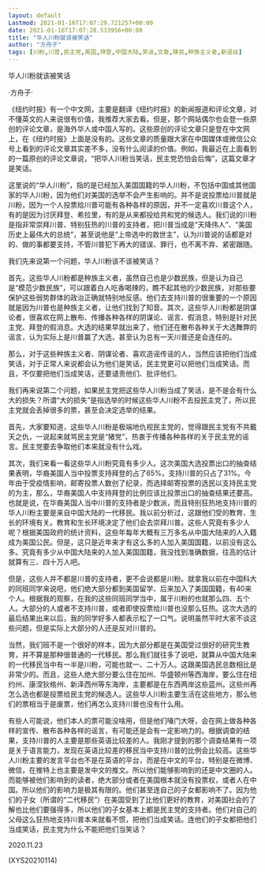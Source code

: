 ```yaml
---
layout: default
Lastmod: 2021-01-16T17:07:29.721257+00:00
date: 2021-01-16T17:07:28.533956+00:00
title: "华人川粉就该被笑话"
author: "方舟子"
tags: [川粉,川普,民主党,美国,拜登,中国大陆,笑话,文章,移民,种族主义者,新语丝]
---
```


华人川粉就该被笑话

·方舟子·

《纽约时报》有一个中文网，主要是翻译《纽约时报》的新闻报道和评论文章，对不懂英文的人来说很有价值，我推荐大家去看。但是，那个网站偶尔也会登一些原创的评论文章，是海外华人或中国人写的。这些原创的评论文章只是登在中文网上，在《纽约时报》上面是没有的。这些文章的质量跟大家在中国媒体或微信公众号上看到的评论文章其实差不多，没有什么阅读的价值。例如，我最近在上面看到的一篇原创的评论文章说，“把华人川粉当笑话，民主党恐怕会后悔”，这篇文章才是笑话。

这里说的“华人川粉”，指的是已经加入美国国籍的华人川粉，不包括中国或其他国家的华人川粉，因为他们对美国的选举不会产生影响的。并不是说投票给川普就是川粉，因为一个人投票给川普可能有各种各样的原因，并不一定喜欢川普这个人，有的是因为讨厌拜登、希拉里，有的是从来都投给共和党的候选人。我们说的川粉是指非常崇拜川普、特别狂热的川普的支持者，把川普当成是“天降伟人”、“美国历史上最伟大的总统”，甚至说他是“上帝选中的救世主”，认为川普说的话都是对的、做的事都要支持，不管川普犯下再大的错误、罪行，也不离不弃、紧密跟随。

我们先来说第一个问题，华人川粉该不该被笑话？

首先，这些华人川粉都是种族主义者，虽然自己也是少数民族，但是认为自己是“模范少数民族”，可以跟着白人吃香喝辣的，瞧不起其他的少数民族，对那些要保护这些弱势群体的政治正确就特别地反感。他们去支持川普的很重要的一个原因就是因为川普也是种族主义者，让他们找到了知音。其次，这些华人川粉都是阴谋论者，很喜欢在网上散布、传播各种各样的阴谋论、谣言、假消息，特别是针对民主党、拜登的假消息。大选的结果早就出来了，他们还在散布各种关于大选舞弊的谣言，认为实际上是川普赢了大选，甚至认为总有一天川普还是会连任的。

那么，对于这些种族主义者、阴谋论者、喜欢造谣传谣的人，当然应该把他们当成笑话，对于正常人来说都会认为他们是笑话，民主党更可以把他们当成笑话。而且，不仅要把他们当成笑话，还要谴责他们、批评他们。

我们再来说第二个问题，如果民主党把这些华人川粉当成了笑话，是不是会有什么大的损失？所谓“大的损失”是指选举的时候这些华人川粉不去投民主党了，所以民主党就会丢掉很多的票，甚至会决定选举的结果。

首先，大家要知道，这些华人川粉是极端地仇视民主党的，觉得跟民主党有不共戴天之仇，一说起来就骂民主党是“猪党”，热衷于传播各种各样的关于民主党的谣言。民主党要去争取他们本来就没有什么戏。

其次，我们来看一看这些华人川粉究竟有多少人。这次美国大选投票出口的抽查结果表明，华裔美国人当中投票支持拜登的占了65%，支持川普的只占了31%。今年由于受疫情影响，邮寄投票人数创了纪录，而选择邮寄投票的选民以支持民主党的为主，那么，华裔美国人中支持拜登的比例应该比投票出口的抽查结果还要高。也就是说，在华裔美国人当中川普的支持者是少数派，而且特别狂热地支持川普的华人川粉主要是来自中国大陆的一代移民。我以前分析过，这跟他们受的教育、生长的环境有关。教育和生长环境决定了他们会去崇拜川普。这些人究竟有多少人呢？根据美国政府的统计资料，这些年每年大概有三万多名从中国大陆来的人入籍成为美国公民。但是，这只是近年来才有这么多的人加入美国国籍，以前没有这么多。究竟有多少从中国大陆来的人加入美国国籍，我没找到准确数据，往高的估计就算有三、四十万人吧。

但是，这些人并不都是川普的支持者，更不会说都是川粉。就拿我以前在中国科大的同班同学来说吧，他们绝大部分都到美国留学、后来加入了美国国籍，有40来个人。根据我的观察，在我的这些同班同学当中，属于川粉的也就那么四、五个人。大部分的人或者不支持川普，或者即使投票给川普也没那么狂热。这次大选的最后结果出来以后，我的同学好多人都表示松了一口气。说明虽然平时大家不谈这些问题，但是实际上大部分的人还是反对川普的。

当然，我们班不是一个很好的样本，因为大部分都是在美国受过很好的研究生教育，并不算是那种很普通的一代移民。那么我们就往多了说吧，就算从中国大陆来的一代移民当中有一半是川粉，可能也就一、二十万人。这跟美国选民总数相比是非常少的。而且，这些人绝大部分要么住在加州、华盛顿州等西海岸，要么住在纽约州、康涅狄格州、新泽西州等东海岸，主要都是在东西两岸这些蓝州。这些州再怎么选也都是投票给民主党的候选人。这些华人川粉主要生活在这些地方，那么他们的票相当于是废票，他们再怎么支持川普也没有什么用。

有些人可能说，他们本人的票可能没啥用，但是他们嗓门大呀，会在网上做各种各样的宣传、散布各种各样的谣言，有可能还是会有一定影响力的。根据调查的结果，支持川普的人主要是那些英语比较差的人。我刚才提到的那个调查结果有一项是关于语言能力，发现在英语比较差的移民当中支持川普的比例会比较高。这些华人川粉主要的发言平台也不是在英语的平台，而是在中文的平台，特别是在微博、微信，在推特上也主要是发中文的推文。所以他们能够影响到的还是中文圈的人。而能够被他们影响到的读者，绝大部分或者在美国根本就没有投票权，或者人在中国。所以他们的影响力是极其有限的。他们甚至连自己的子女都影响不了。因为他们的子女（所谓的“二代移民”）在美国受到了比他们更好的教育，对美国社会的了解也比他们要强得多，所以他们的子女基本上都是民主党的支持者。他们对自己的父母这么狂热地支持川普本来就看不惯，把他们当成笑话。连他们的子女都把他们当成笑话，民主党为什么不能把他们当笑话？

2020.11.23

(XYS20210114)

